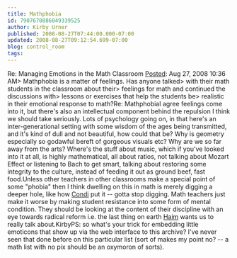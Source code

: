 ```yaml
---
title: Mathphobia
id: 7907670886049339525
author: Kirby Urner
published: 2008-08-27T07:44:00.000-07:00
updated: 2008-08-27T09:12:54.699-07:00
blog: control_room
tags: 
---
```


Re: Managing Emotions in the Math Classroom                                                           [Posted](http://mathforum.org/kb/thread.jspa?threadID=1792482&tstart=0):                 Aug 27, 2008 10:36 AM> Mathphobia is a matter of feelings. Has anyone talked> with their math students in the classroom about their> feelings for math and continued the discussions with> lessons or exercises that help the students be> realistic in their emotional response to math?Re: MathphobiaI agree feelings come into it, but there's also an intellectual component behind the repulsion I think we should take seriously.  Lots of psychology going on, in that here's an inter-generational setting with some wisdom of the ages being transmitted, and it's kind of dull and not beautiful, how could that be?  Why is geometry especially so godawful bereft of gorgeous visuals etc?  Why are we so far away from the arts?  Where's the stuff about music, which if you've looked into it at all, is highly mathematical, all about ratios, not talking about Mozart Effect or listening to Bach to get smart, talking about restoring some integrity to the culture, instead of feeding it out as ground beef, fast food.Unless other teachers in other classrooms make a special point of some "phobia" then I think dwelling on this in math is merely digging a deeper hole, like how [Condi](http://mybizmo.blogspot.com/2008/08/weird-stories.html) put it -- gotta stop digging.  Math teachers just make it worse by making student resistance into some form of mental condition.  They should be looking at the content of their discipline with an eye towards radical reform i.e. the last thing on earth [Haim](http://controlroom.blogspot.com/2008/03/underfunded-schools.html) wants us to really talk about.KirbyPS:  so what's your trick for embedding little emoticons that show up via the web interface to this archive?  I've never seen that done before on this particular list (sort of makes my point no? -- a math list with no pix should be an oxymoron of sorts).